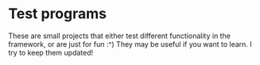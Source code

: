 # Test programs

These are small projects that either test different functionality in the framework, or are just for fun :^) 
They may be useful if you want to learn. I try to keep them updated!
